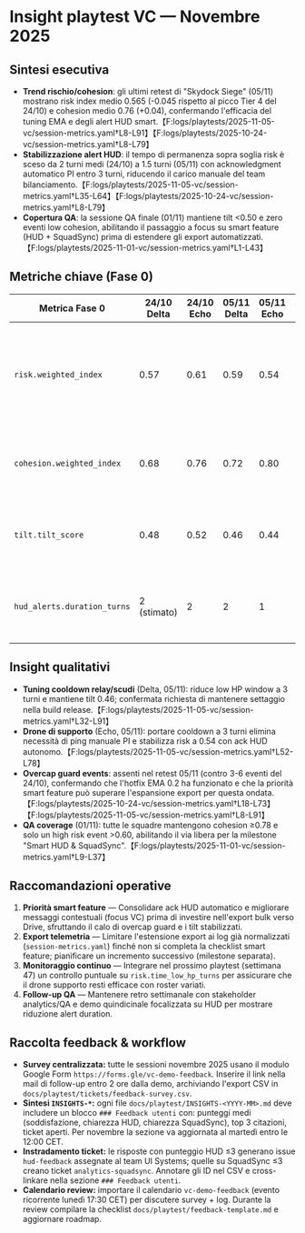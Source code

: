 # Insight playtest VC — Novembre 2025

## Sintesi esecutiva
- **Trend rischio/cohesion**: gli ultimi retest di "Skydock Siege" (05/11) mostrano risk index medio 0.565 (-0.045 rispetto al picco Tier 4 del 24/10) e cohesion medio 0.76 (+0.04), confermando l'efficacia del tuning EMA e degli alert HUD smart.【F:logs/playtests/2025-11-05-vc/session-metrics.yaml†L8-L91】【F:logs/playtests/2025-10-24-vc/session-metrics.yaml†L8-L79】
- **Stabilizzazione alert HUD**: il tempo di permanenza sopra soglia risk è sceso da 2 turni medi (24/10) a 1.5 turni (05/11) con acknowledgment automatico PI entro 3 turni, riducendo il carico manuale del team bilanciamento.【F:logs/playtests/2025-11-05-vc/session-metrics.yaml†L35-L64】【F:logs/playtests/2025-10-24-vc/session-metrics.yaml†L8-L79】
- **Copertura QA**: la sessione QA finale (01/11) mantiene tilt <0.50 e zero eventi low cohesion, abilitando il passaggio a focus su smart feature (HUD + SquadSync) prima di estendere gli export automatizzati.【F:logs/playtests/2025-11-01-vc/session-metrics.yaml†L1-L43】

## Metriche chiave (Fase 0)
| Metrica Fase 0 | 24/10 Delta | 24/10 Echo | 05/11 Delta | 05/11 Echo | Variazione | Osservazioni |
| --- | --- | --- | --- | --- | --- | --- |
| `risk.weighted_index` | 0.57 | 0.61 | 0.59 | 0.54 | ↓ medio -0.025 | Calo marcato in co-op grazie a cooldown drone supporto; singolo picco controllato su Delta. |
| `cohesion.weighted_index` | 0.68 | 0.76 | 0.72 | 0.80 | ↑ medio +0.04 | Formazioni più rapide (+3 turni) e +2 azioni di supporto su Echo. |
| `tilt.tilt_score` | 0.48 | 0.52 | 0.46 | 0.44 | ↓ medio -0.05 | Timer evacuazione ridotto a 6 turni mantiene tilt sotto 0.5. |
| `hud_alerts.duration_turns` | 2 (stimato) | 2 | 2 | 1 | ↓ medio -0.5 | Alert co-op rientra in 1 turno, solo Delta richiede follow-up PI. |

## Insight qualitativi
- **Tuning cooldown relay/scudi** (Delta, 05/11): riduce low HP window a 3 turni e mantiene tilt 0.46; confermata richiesta di mantenere settaggio nella build release.【F:logs/playtests/2025-11-05-vc/session-metrics.yaml†L32-L91】
- **Drone di supporto** (Echo, 05/11): portare cooldown a 3 turni elimina necessità di ping manuale PI e stabilizza risk a 0.54 con ack HUD autonomo.【F:logs/playtests/2025-11-05-vc/session-metrics.yaml†L52-L78】
- **Overcap guard events**: assenti nel retest 05/11 (contro 3-6 eventi del 24/10), confermando che l'hotfix EMA 0.2 ha funzionato e che la priorità smart feature può superare l'espansione export per questa ondata.【F:logs/playtests/2025-10-24-vc/session-metrics.yaml†L18-L73】【F:logs/playtests/2025-11-05-vc/session-metrics.yaml†L8-L91】
- **QA coverage** (01/11): tutte le squadre mantengono cohesion ≥0.78 e solo un high risk event >0.60, abilitando il via libera per la milestone "Smart HUD & SquadSync".【F:logs/playtests/2025-11-01-vc/session-metrics.yaml†L9-L37】

## Raccomandazioni operative
1. **Priorità smart feature** — Consolidare ack HUD automatico e migliorare messaggi contestuali (focus VC) prima di investire nell'export bulk verso Drive, sfruttando il calo di overcap guard e i tilt stabilizzati.
2. **Export telemetria** — Limitare l'estensione export ai log già normalizzati (`session-metrics.yaml`) finché non si completa la checklist smart feature; pianificare un incremento successivo (milestone separata).
3. **Monitoraggio continuo** — Integrare nel prossimo playtest (settimana 47) un controllo puntuale su `risk.time_low_hp_turns` per assicurare che il drone supporto resti efficace con roster variati.
4. **Follow-up QA** — Mantenere retro settimanale con stakeholder analytics/QA e demo quindicinale focalizzata su HUD per mostrare riduzione alert duration.

## Raccolta feedback & workflow
- **Survey centralizzata:** tutte le sessioni novembre 2025 usano il modulo Google Form `https://forms.gle/vc-demo-feedback`. Inserire il link nella mail di follow-up entro 2 ore dalla demo, archiviando l'export CSV in `docs/playtest/tickets/feedback-survey.csv`.
- **Sintesi `INSIGHTS-*`:** ogni file `docs/playtest/INSIGHTS-<YYYY-MM>.md` deve includere un blocco `### Feedback utenti` con: punteggi medi (soddisfazione, chiarezza HUD, chiarezza SquadSync), top 3 citazioni, ticket aperti. Per novembre la sezione va aggiornata al martedì entro le 12:00 CET.
- **Instradamento ticket:** le risposte con punteggio HUD ≤3 generano issue `hud-feedback` assegnate al team UI Systems; quelle su SquadSync ≤3 creano ticket `analytics-squadsync`. Annotare gli ID nel CSV e cross-linkare nella sezione `### Feedback utenti`.
- **Calendario review:** importare il calendario `vc-demo-feedback` (evento ricorrente lunedì 17:30 CET) per discutere survey + log. Durante la review compilare la checklist `docs/playtest/feedback-template.md` e aggiornare roadmap.
